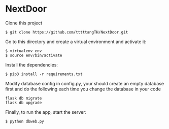 # NextDoor

Clone this project

```$ git clone https://github.com/tttttangTH/NextDoor.git ```

Go to this directory and create a virtual environment and activate it:

```
$ virtualenv env
$ source env/bin/activate
```

Install the dependencies:

```$ pip3 install -r requirements.txt```

Modify database config in config.py, your should create an empty database first and do the following each time you change the database in your code

```
flask db migrate
flask db upgrade
```

Finally, to run the app, start the server:

```$ python dbweb.py```
